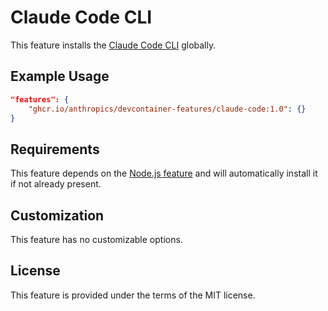 # Claude Code CLI

This feature installs the [Claude Code CLI](https://github.com/anthropics/claude-code-cli) globally.

## Example Usage

```json
"features": {
    "ghcr.io/anthropics/devcontainer-features/claude-code:1.0": {}
}
```

## Requirements

This feature depends on the [Node.js feature](https://github.com/devcontainers/features/tree/main/src/node) and will automatically install it if not already present.

## Customization

This feature has no customizable options.

## License

This feature is provided under the terms of the MIT license.